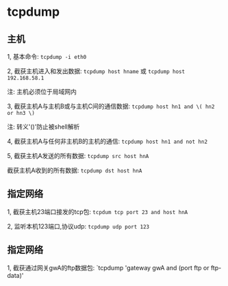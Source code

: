 # tcpdump

## 主机

1, 基本命令: `tcpdump -i eth0`

2, 截获主机进入和发出数据: `tcpdump host hname` 或 `tcpdump host 192.168.58.1`

注: 主机必须位于局域网内

3, 截获主机A与主机B或与主机C间的通信数据: `tcpdump host hn1 and \( hn2 or hn3 \)`

注: 转义'()'防止被shell解析

4, 截获主机A与任何非主机B的主机的通信: `tcpdump host hn1 and not hn2`

5, 截获主机A发送的所有数据: `tcpdump src host hnA`

   截获主机A收到的所有数据: `tcpdump dst host hnA`

## 指定网络

1, 截获主机23端口接发的tcp包: `tcpdum tcp port 23 and host hnA`

2, 监听本机123端口,协议udp: `tcpdump udp port 123`

## 指定网络

1, 截获通过网关gwA的ftp数据包: `tcpdump 'gateway gwA and (port ftp or ftp-data)'
